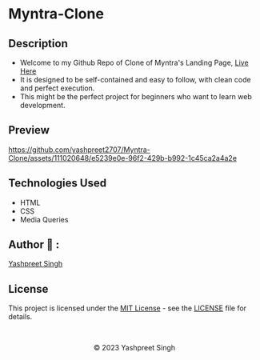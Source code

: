 # Myntra-Clone

## Description

+ Welcome to my Github Repo of Clone of Myntra's Landing Page, [Live Here](https://mynta-clone.vercel.app/)
+ It is designed to be self-contained and easy to follow, with clean code and perfect execution.
+ This might be the perfect project for beginners who want to learn web development.


## Preview 

https://github.com/yashpreet2707/Myntra-Clone/assets/111020648/e5239e0e-96f2-429b-b992-1c45ca2a4a2e

## Technologies Used

+ HTML
+ CSS
+ Media Queries

## Author 👋 :

[Yashpreet Singh](https://www.github.com/yashpreet2707)

## License

This project is licensed under the [MIT License](https://choosealicense.com/licenses/mit/) - see the [LICENSE](https://github.com/yashpreet2707/Myntra-Clone/blob/main/LICENSE) file for details.

<br>
<p align="center">&copy; 2023 Yashpreet Singh</p>

